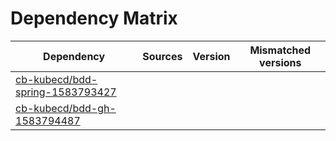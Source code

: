 # Dependency Matrix

Dependency | Sources | Version | Mismatched versions
---------- | ------- | ------- | -------------------
[cb-kubecd/bdd-spring-1583793427](https://github.com/cb-kubecd/bdd-spring-1583793427.git) |  | []() | 
[cb-kubecd/bdd-gh-1583794487](https://github.com/cb-kubecd/bdd-gh-1583794487.git) |  | []() | 
